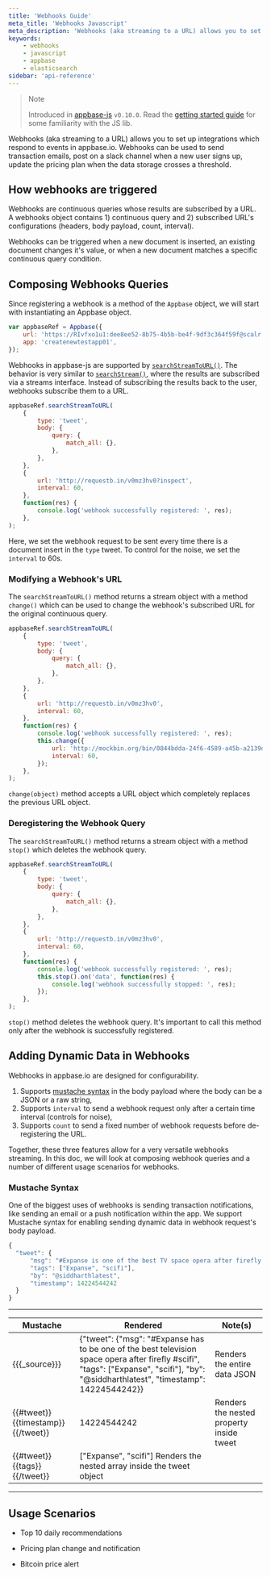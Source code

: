 ```yaml
---
title: 'Webhooks Guide'
meta_title: 'Webhooks Javascript'
meta_description: 'Webhooks (aka streaming to a URL) allows you to set up integrations which respond to events'
keywords:
    - webhooks
    - javascript
    - appbase
    - elasticsearch
sidebar: 'api-reference'
---
```


> Note <i class="fa fa-info-circle"></i>
>
> Introduced in [appbase-js](https://github.com/appbaseio/appbase-js) `v0.10.0`. Read the [getting started guide](/api/javascript/quickstart/) for some familiarity with the JS lib.

Webhooks (aka streaming to a URL) allows you to set up integrations which respond to events in appbase.io. Webhooks can be used to send transaction emails, post on a slack channel when a new user signs up, update the pricing plan when the data storage crosses a threshold.

## How webhooks are triggered

Webhooks are continuous queries whose results are subscribed by a URL. A webhooks object contains 1) continuous query and 2) subscribed URL's configurations (headers, body payload, count, interval).

Webhooks can be triggered when a new document is inserted, an existing document changes it's value, or when a new document matches a specific continuous query condition.

## Composing Webhooks Queries

Since registering a webhook is a method of the `Appbase` object, we will start with instantiating an Appbase object.

```js
var appbaseRef = Appbase({
	url: 'https://RIvfxo1u1:dee8ee52-8b75-4b5b-be4f-9df3c364f59f@scalr.api.appbase.io',
	app: 'createnewtestapp01',
});
```

Webhooks in appbase-js are supported by [`searchStreamToURL()`](javascript/api-reference.html#searchstreamtourl). The behavior is very similar to [`searchStream()`](javascript/api-reference.html#searchstream), where the results are subscribed via a streams interface. Instead of subscribing the results back to the user, webhooks subscribe them to a URL.

```js
appbaseRef.searchStreamToURL(
	{
		type: 'tweet',
		body: {
			query: {
				match_all: {},
			},
		},
	},
	{
		url: 'http://requestb.in/v0mz3hv0?inspect',
		interval: 60,
	},
	function(res) {
		console.log('webhook successfully registered: ', res);
	},
);
```

Here, we set the webhook request to be sent every time there is a document insert in the `type` tweet. To control for the noise, we set the `interval` to 60s.

### Modifying a Webhook's URL

The `searchStreamToURL()` method returns a stream object with a method `change()` which can be used to change the webhook's subscribed URL for the original continuous query.

```js
appbaseRef.searchStreamToURL(
	{
		type: 'tweet',
		body: {
			query: {
				match_all: {},
			},
		},
	},
	{
		url: 'http://requestb.in/v0mz3hv0',
		interval: 60,
	},
	function(res) {
		console.log('webhook successfully registered: ', res);
		this.change({
			url: 'http://mockbin.org/bin/0844bdda-24f6-4589-a45b-a2139d2ccc84',
			interval: 60,
		});
	},
);
```

`change(object)` method accepts a URL object which completely replaces the previous URL object.

### Deregistering the Webhook Query

The `searchStreamToURL()` method returns a stream object with a method `stop()` which deletes the webhook query.

```js
appbaseRef.searchStreamToURL(
	{
		type: 'tweet',
		body: {
			query: {
				match_all: {},
			},
		},
	},
	{
		url: 'http://requestb.in/v0mz3hv0',
		interval: 60,
	},
	function(res) {
		console.log('webhook successfully registered: ', res);
		this.stop().on('data', function(res) {
			console.log('webhook successfully stopped: ', res);
		});
	},
);
```

`stop()` method deletes the webhook query. It's important to call this method only after the webhook is successfully registered.

## Adding Dynamic Data in Webhooks

Webhooks in appbase.io are designed for configurability.

1. Supports [mustache syntax](http://mustache.github.io/mustache.5.html) in the body payload where the body can be a JSON or a raw string,
2. Supports `interval` to send a webhook request only after a certain time interval (controls for noise),
3. Supports `count` to send a fixed number of webhook requests before de-registering the URL.

Together, these three features allow for a very versatile webhooks streaming. In this doc, we will look at composing webhook queries and a number of different usage scenarios for webhooks.

### Mustache Syntax

One of the biggest uses of webhooks is sending transaction notifications, like sending an email or a push notification within the app. We support Mustache syntax for enabling sending dynamic data in webhook request's body payload.

```js
{
  "tweet": {
      "msg": "#Expanse is one of the best TV space opera after firefly #scifi",
      "tags": ["Expanse", "scifi"],
      "by": "@siddharthlatest",
      "timestamp": 14224544242
  }
}
```

---

| Mustache                          | Rendered                                                                                                                                                                               | Note(s)                                  |
| --------------------------------- | -------------------------------------------------------------------------------------------------------------------------------------------------------------------------------------- | ---------------------------------------- |
| {{{_source}}}                     | {"tweet": {"msg": "#Expanse has to be one of the best television space opera after firefly #scifi", "tags": ["Expanse", "scifi"], "by": "@siddharthlatest", "timestamp": 14224544242}} | Renders the entire data JSON             |
| {{#tweet}}{{timestamp}}{{/tweet}} | 14224544242                                                                                                                                                                            | Renders the nested property inside tweet |
| {{#tweet}}{{tags}}{{/tweet}}      | ["Expanse", "scifi"] Renders the nested array inside the tweet object                                                                                                                  |

---

## Usage Scenarios

-   Top 10 daily recommendations

-   Pricing plan change and notification

-   Bitcoin price alert
